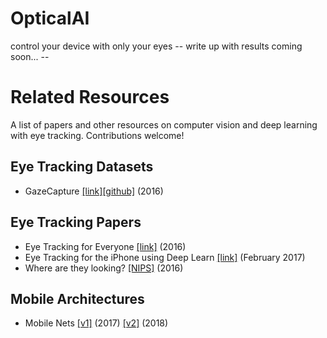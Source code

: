# OpticalAI
control your device with only your eyes
-- write up with results coming soon... --


# Related Resources 
A list of papers and other resources on computer vision and deep learning with eye tracking. Contributions welcome!

## Eye Tracking Datasets
- GazeCapture [[link]](http://gazecapture.csail.mit.edu)[[github]](https://github.com/CSAILVision/GazeCapture) (2016)

## Eye Tracking Papers
- Eye Tracking for Everyone [[link]](http://gazecapture.csail.mit.edu/cvpr2016_gazecapture.pdf) (2016)
- Eye Tracking for the iPhone using Deep Learn [[link]](https://dspace.mit.edu/bitstream/handle/1721.1/113142/1017990444-MIT.pdf?sequence=1) (February 2017)
- Where are they looking? [[NIPS]](https://papers.nips.cc/paper/5848-where-are-they-looking.pdf) (2016)

## Mobile Architectures
- Mobile Nets [[v1]](https://arxiv.org/pdf/1704.04861.pdf) (2017) [[v2]](https://arxiv.org/pdf/1801.04381.pdf) (2018)
